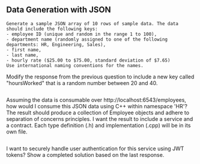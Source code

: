 ## Data Generation with JSON
```
Generate a sample JSON array of 10 rows of sample data. The data should include the following keys: 
- employee ID (unique and random in the range 1 to 100),
- department name (randomly assigned to one of the following departments: HR, Engineering, Sales),
- first name,
- last name,
- hourly rate ($25.00 to $75.00, standard deviation of $7.65)
Use international naming conventions for the names.

```
Modify the response from the previous question to include a new key called "hoursWorked" that is a random number between 20 and 40.

```

```
Assuming the data is consumable over http://localhost:6543/employees, how would I consume this JSON data using C++ within namespace 'HR'? The result should produce a collection of Employee objects and adhere to separation of concerns principles. I want the result to include a service and a contract. Each type definition (.h) and implementation (.cpp) will be in its own file. 
```

```
I want to securely handle user authentication for this service using JWT tokens? Show a completed solution based on the last response.
```



